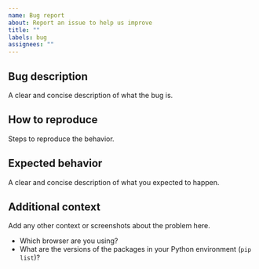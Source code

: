 ```yaml
---
name: Bug report
about: Report an issue to help us improve
title: ""
labels: bug
assignees: ""
---
```


## Bug description

A clear and concise description of what the bug is.

## How to reproduce

Steps to reproduce the behavior.

## Expected behavior

A clear and concise description of what you expected to happen.

## Additional context

Add any other context or screenshots about the problem here.

- Which browser are you using?
- What are the versions of the packages in your Python environment (`pip list`)?
